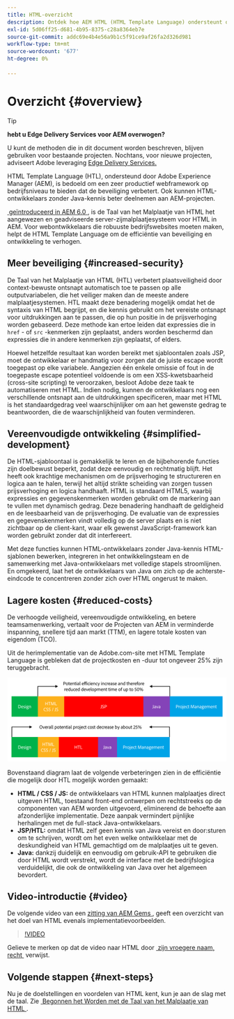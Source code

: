 ```yaml
---
title: HTML-overzicht
description: Ontdek hoe AEM HTML (HTML Template Language) ondersteunt om een productief webframework op bedrijfsniveau te bieden dat de beveiliging verbetert. Met dit framework kunnen HTML-ontwikkelaars zonder Java-kennis beter deelnemen aan AEM-projecten.
exl-id: 5d06ff25-d681-4b95-8375-c28a8364eb7e
source-git-commit: addc69e4b4e56a9b1c5f91ce9af26fa2d326d981
workflow-type: tm+mt
source-wordcount: '677'
ht-degree: 0%

---
```



# Overzicht {#overview}

>[!TIP]
>
>**hebt u Edge Delivery Services voor AEM overwogen?**
>
>U kunt de methoden die in dit document worden beschreven, blijven gebruiken voor bestaande projecten. Nochtans, voor nieuwe projecten, adviseert Adobe leveraging [&#x200B; Edge Delivery Services.](https://experienceleague.adobe.com/nl/docs/experience-manager-cloud-service/content/edge-delivery/overview)

HTML Template Language (HTL), ondersteund door Adobe Experience Manager (AEM), is bedoeld om een zeer productief webframework op bedrijfsniveau te bieden dat de beveiliging verbetert. Ook kunnen HTML-ontwikkelaars zonder Java-kennis beter deelnemen aan AEM-projecten.

[&#x200B; geïntroduceerd in AEM 6.0 &#x200B;](history.md), is de Taal van het Malplaatje van HTML het aangewezen en geadviseerde server-zijmalplaatjesysteem voor HTML in AEM. Voor webontwikkelaars die robuuste bedrijfswebsites moeten maken, helpt de HTML Template Language om de efficiëntie van beveiliging en ontwikkeling te verhogen.

## Meer beveiliging {#increased-security}

De Taal van het Malplaatje van HTML (HTL) verbetert plaatsveiligheid door context-bewuste ontsnapt automatisch toe te passen op alle outputvariabelen, die het veiliger maken dan de meeste andere malplaatjesystemen. HTL maakt deze benadering mogelijk omdat het de syntaxis van HTML begrijpt, en die kennis gebruikt om het vereiste ontsnapt voor uitdrukkingen aan te passen, die op hun positie in de prijsverhoging worden gebaseerd. Deze methode kan ertoe leiden dat expressies die in `href` - of `src` -kenmerken zijn geplaatst, anders worden beschermd dan expressies die in andere kenmerken zijn geplaatst, of elders.

Hoewel hetzelfde resultaat kan worden bereikt met sjabloontalen zoals JSP, moet de ontwikkelaar er handmatig voor zorgen dat de juiste escape wordt toegepast op elke variabele. Aangezien één enkele omissie of fout in de toegepaste escape potentieel voldoende is om een XSS-kwetsbaarheid (cross-site scripting) te veroorzaken, besloot Adobe deze taak te automatiseren met HTML. Indien nodig, kunnen de ontwikkelaars nog een verschillende ontsnapt aan de uitdrukkingen specificeren, maar met HTML is het standaardgedrag veel waarschijnlijker om aan het gewenste gedrag te beantwoorden, die de waarschijnlijkheid van fouten verminderen.

## Vereenvoudigde ontwikkeling {#simplified-development}

De HTML-sjabloontaal is gemakkelijk te leren en de bijbehorende functies zijn doelbewust beperkt, zodat deze eenvoudig en rechtmatig blijft. Het heeft ook krachtige mechanismen om de prijsverhoging te structureren en logica aan te halen, terwijl het altijd strikte scheiding van zorgen tussen prijsverhoging en logica handhaaft. HTML is standaard HTML5, waarbij expressies en gegevenskenmerken worden gebruikt om de markering aan te vullen met dynamisch gedrag. Deze benadering handhaaft de geldigheid en de leesbaarheid van de prijsverhoging. De evaluatie van de expressies en gegevenskenmerken vindt volledig op de server plaats en is niet zichtbaar op de client-kant, waar elk gewenst JavaScript-framework kan worden gebruikt zonder dat dit interfereert.

Met deze functies kunnen HTML-ontwikkelaars zonder Java-kennis HTML-sjablonen bewerken, integreren in het ontwikkelingsteam en de samenwerking met Java-ontwikkelaars met volledige stapels stroomlijnen. En omgekeerd, laat het de ontwikkelaars van Java om zich op de achterste-eindcode te concentreren zonder zich over HTML ongerust te maken.

## Lagere kosten {#reduced-costs}

De verhoogde veiligheid, vereenvoudigde ontwikkeling, en betere teamsamenwerking, vertaalt voor de Projecten van AEM in verminderde inspanning, snellere tijd aan markt (TTM), en lagere totale kosten van eigendom (TCO).

Uit de herimplementatie van de Adobe.com-site met HTML Template Language is gebleken dat de projectkosten en -duur tot ongeveer 25% zijn teruggebracht.

![&#x200B; efficiënt verhoging en kostendaling &#x200B;](assets/chlimage_1.png)

Bovenstaand diagram laat de volgende verbeteringen zien in de efficiëntie die mogelijk door HTL mogelijk worden gemaakt:

* **HTML / CSS / JS:** de ontwikkelaars van HTML kunnen malplaatjes direct uitgeven HTML, toestaand front-end ontwerpen om rechtstreeks op de componenten van AEM worden uitgevoerd, eliminerend de behoefte aan afzonderlijke implementatie. Deze aanpak vermindert pijnlijke herhalingen met de full-stack Java-ontwikkelaars.
* **JSP/HTL:** omdat HTML zelf geen kennis van Java vereist en door:sturen om te schrijven, wordt om het even welke ontwikkelaar met de deskundigheid van HTML gemachtigd om de malplaatjes uit te geven.
* **Java:** dankzij duidelijk en eenvoudig om gebruik-API te gebruiken die door HTML wordt verstrekt, wordt de interface met de bedrijfslogica verduidelijkt, die ook de ontwikkeling van Java over het algemeen bevordert.

## Video-introductie {#video}

De volgende video van een [&#x200B; zitting van AEM Gems &#x200B;](https://experienceleague.adobe.com/nl/docs/events/experience-manager-gems-recordings/gems2014/aem-introduction-to-htl), geeft een overzicht van het doel van HTML evenals implementatievoorbeelden.

>[!VIDEO](https://video.tv.adobe.com/v/19504/?quality=9)

Gelieve te merken op dat de video naar HTML door [&#x200B; zijn vroegere naam, recht &#x200B;](history.md) verwijst.

## Volgende stappen {#next-steps}

Nu je de doelstellingen en voordelen van HTML kent, kun je aan de slag met de taal. Zie [&#x200B; Begonnen het Worden met de Taal van het Malplaatje van HTML &#x200B;](getting-started.md).
